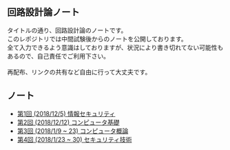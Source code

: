 ## 回路設計論ノート

タイトルの通り、回路設計論のノートです。  
このレポジトリでは中間試験後からのノートを公開しております。  
全て入力できるよう意識はしておりますが、状況により書き切れてない可能性もあるので、自己責任でご利用下さい。  
<br /> 
再配布、リンクの共有など自由に行って大丈夫です。

## ノート
- [第1回 (2018/12/5) 情報セキュリティ](https://github.com/tmorio/CircleClass/blob/master/後期期末1.md)
- [第2回 (2018/12/12) コンピュータ基礎](https://github.com/tmorio/CircleClass/blob/master/後期期末2.md)
- [第3回 (2018/1/9 ~ 23) コンピュータ概論](https://github.com/tmorio/CircleClass/blob/master/後期期末3.md)
- [第4回 (2018/1/23 ~ 30) セキュリティ技術](https://github.com/tmorio/CircleClass/blob/master/後期期末4.md)
